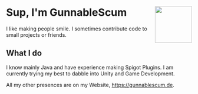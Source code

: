 # <img align="right" width=100 src="https://avatars.githubusercontent.com/u/148823476"> Sup, I'm GunnableScum
I like making people smile. I sometimes contribute code to small projects or friends.
## What I do
I know mainly Java and have experience making Spigot Plugins. I am currently trying my best to dabble into Unity and Game Development.

All my other presences are on my Website, https://gunnablescum.de.
